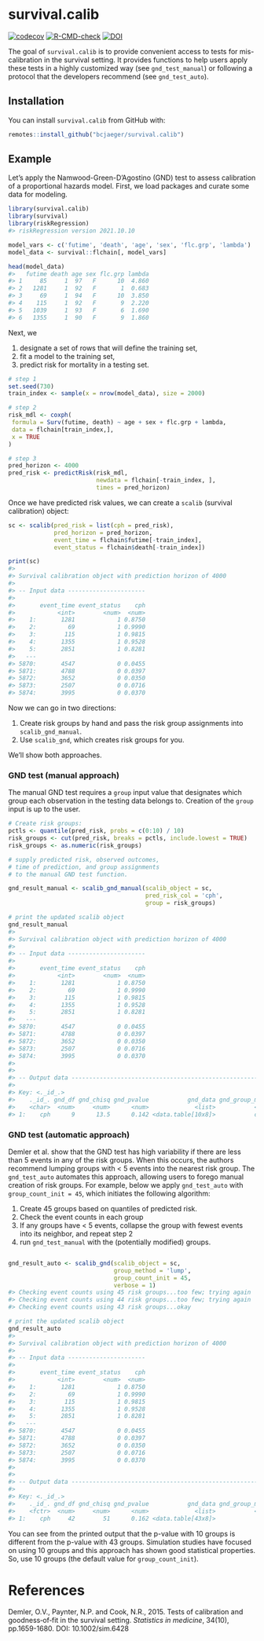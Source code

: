 
<!-- README.md is generated from README.Rmd. Please edit that file -->

# survival.calib

<!-- badges: start -->

[![codecov](https://codecov.io/gh/bcjaeger/survival.calib/branch/master/graph/badge.svg?token=V522BP9QGS)](https://codecov.io/gh/bcjaeger/survival.calib)
[![R-CMD-check](https://github.com/bcjaeger/survival.calib/workflows/R-CMD-check/badge.svg)](https://github.com/bcjaeger/survival.calib/actions)
[![DOI](https://zenodo.org/badge/379621580.svg)](https://zenodo.org/badge/latestdoi/379621580)
<!-- badges: end -->

The goal of `survival.calib` is to provide convenient access to tests
for mis-calibration in the survival setting. It provides functions to
help users apply these tests in a highly customized way (see
`gnd_test_manual`) or following a protocol that the developers recommend
(see `gnd_test_auto`).

## Installation

<!-- You can install the released version of survival.calib from [CRAN](https://CRAN.R-project.org) with: -->
<!-- ``` r -->
<!-- install.packages("survival.calib") -->
<!-- ``` -->

You can install `survival.calib` from GitHub with:

``` r
remotes::install_github("bcjaeger/survival.calib")
```

## Example

Let’s apply the Namwood-Green-D’Agostino (GND) test to assess
calibration of a proportional hazards model. First, we load packages and
curate some data for modeling.

``` r
library(survival.calib)
library(survival)
library(riskRegression)
#> riskRegression version 2021.10.10

model_vars <- c('futime', 'death', 'age', 'sex', 'flc.grp', 'lambda')
model_data <- survival::flchain[, model_vars]

head(model_data)
#>   futime death age sex flc.grp lambda
#> 1     85     1  97   F      10  4.860
#> 2   1281     1  92   F       1  0.683
#> 3     69     1  94   F      10  3.850
#> 4    115     1  92   F       9  2.220
#> 5   1039     1  93   F       6  1.690
#> 6   1355     1  90   F       9  1.860
```

Next, we

1.  designate a set of rows that will define the training set,
2.  fit a model to the training set,
3.  predict risk for mortality in a testing set.

``` r
# step 1
set.seed(730)
train_index <- sample(x = nrow(model_data), size = 2000)

# step 2
risk_mdl <- coxph(
 formula = Surv(futime, death) ~ age + sex + flc.grp + lambda,
 data = flchain[train_index,],
 x = TRUE
)

# step 3
pred_horizon <- 4000
pred_risk <- predictRisk(risk_mdl,
                         newdata = flchain[-train_index, ],
                         times = pred_horizon)
```

Once we have predicted risk values, we can create a `scalib` (survival
calibration) object:

``` r
sc <- scalib(pred_risk = list(cph = pred_risk),
             pred_horizon = pred_horizon,
             event_time = flchain$futime[-train_index],
             event_status = flchain$death[-train_index])

print(sc)
#> 
#> Survival calibration object with prediction horizon of 4000
#> 
#> -- Input data ----------------------
#> 
#>       event_time event_status    cph
#>            <int>        <num>  <num>
#>    1:       1281            1 0.8750
#>    2:         69            1 0.9990
#>    3:        115            1 0.9815
#>    4:       1355            1 0.9528
#>    5:       2851            1 0.8281
#>   ---                               
#> 5870:       4547            0 0.0455
#> 5871:       4788            0 0.0397
#> 5872:       3652            0 0.0350
#> 5873:       2507            0 0.0716
#> 5874:       3995            0 0.0370
```

Now we can go in two directions:

1.  Create risk groups by hand and pass the risk group assignments into
    `scalib_gnd_manual`.
2.  Use `scalib_gnd`, which creates risk groups for you.

We’ll show both approaches.

### GND test (manual approach)

The manual GND test requires a `group` input value that designates which
group each observation in the testing data belongs to. Creation of the
`group` input is up to the user.

``` r
# Create risk groups:
pctls <- quantile(pred_risk, probs = c(0:10) / 10)
risk_groups <- cut(pred_risk, breaks = pctls, include.lowest = TRUE)
risk_groups <- as.numeric(risk_groups)

# supply predicted risk, observed outcomes, 
# time of prediction, and group assignments
# to the manual GND test function.

gnd_result_manual <- scalib_gnd_manual(scalib_object = sc, 
                                       pred_risk_col = 'cph',
                                       group = risk_groups)

# print the updated scalib object
gnd_result_manual
#> 
#> Survival calibration object with prediction horizon of 4000
#> 
#> -- Input data ----------------------
#> 
#>       event_time event_status    cph
#>            <int>        <num>  <num>
#>    1:       1281            1 0.8750
#>    2:         69            1 0.9990
#>    3:        115            1 0.9815
#>    4:       1355            1 0.9528
#>    5:       2851            1 0.8281
#>   ---                               
#> 5870:       4547            0 0.0455
#> 5871:       4788            0 0.0397
#> 5872:       3652            0 0.0350
#> 5873:       2507            0 0.0716
#> 5874:       3995            0 0.0370
#> 
#> 
#> -- Output data ----------------------------------------------------------
#> 
#> Key: <._id_.>
#>    ._id_. gnd_df gnd_chisq gnd_pvalue           gnd_data gnd_group_method
#>    <char>  <num>     <num>      <num>             <list>           <char>
#> 1:    cph      9      13.5      0.142 <data.table[10x8]>           custom
```

### GND test (automatic approach)

Demler et al. show that the GND test has high variability if there are
less than 5 events in any of the risk groups. When this occurs, the
authors recommend lumping groups with \< 5 events into the nearest risk
group. The `gnd_test_auto` automates this approach, allowing users to
forego manual creation of risk groups. For example, below we apply
`gnd_test_auto` with `group_count_init = 45`, which initiates the
following algorithm:

1.  Create 45 groups based on quantiles of predicted risk.
2.  Check the event counts in each group
3.  If any groups have \< 5 events, collapse the group with fewest
    events into its neighbor, and repeat step 2
4.  run `gnd_test_manual` with the (potentially modified) groups.

``` r

gnd_result_auto <- scalib_gnd(scalib_object = sc,
                              group_method = 'lump', 
                              group_count_init = 45,
                              verbose = 1)
#> Checking event counts using 45 risk groups...too few; trying again
#> Checking event counts using 44 risk groups...too few; trying again
#> Checking event counts using 43 risk groups...okay

# print the updated scalib object
gnd_result_auto
#> 
#> Survival calibration object with prediction horizon of 4000
#> 
#> -- Input data ----------------------
#> 
#>       event_time event_status    cph
#>            <int>        <num>  <num>
#>    1:       1281            1 0.8750
#>    2:         69            1 0.9990
#>    3:        115            1 0.9815
#>    4:       1355            1 0.9528
#>    5:       2851            1 0.8281
#>   ---                               
#> 5870:       4547            0 0.0455
#> 5871:       4788            0 0.0397
#> 5872:       3652            0 0.0350
#> 5873:       2507            0 0.0716
#> 5874:       3995            0 0.0370
#> 
#> 
#> -- Output data ----------------------------------------------------------
#> 
#> Key: <._id_.>
#>    ._id_. gnd_df gnd_chisq gnd_pvalue           gnd_data gnd_group_method
#>    <fctr>  <num>     <num>      <num>             <list>           <char>
#> 1:    cph     42        51      0.162 <data.table[43x8]>             lump
```

You can see from the printed output that the p-value with 10 groups is
different from the p-value with 43 groups. Simulation studies have
focused on using 10 groups and this approach has shown good statistical
properties. So, use 10 groups (the default value for
`group_count_init`).

# References

Demler, O.V., Paynter, N.P. and Cook, N.R., 2015. Tests of calibration
and goodness‐of‐fit in the survival setting. *Statistics in medicine*,
34(10), pp.1659-1680. DOI: 10.1002/sim.6428
